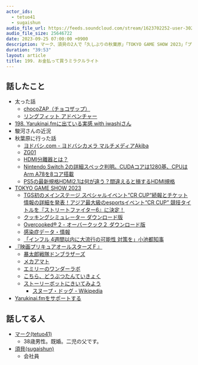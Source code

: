 ```yaml
---
actor_ids:
  - tetuo41
  - sugaishun
audio_file_url: https://feeds.soundcloud.com/stream/1623702252-user-302747142-yarukinai-199-2023_09_25.mp3
audio_file_size: 25646722
date: 2023-09-25 07:00:00 +0900
description: マーク、須貝の2人で「久しぶりの秋葉原」「TOKYO GAME SHOW 2023」「プリキュアの映画」などについて話しました。
duration: "39:53"
layout: article
title: 199. お金払って買うミラクルライト
---
```


## 話したこと
- 太った話
  - [chocoZAP（チョコザップ）](https://chocozap.jp/)
  - [リングフィット アドベンチャー](https://www.nintendo.co.jp/ring/)
- [198. Yarukinai.fmに出ている実感 with iwashiさん](https://yarukinai.fm/episode/198)
- 駿河さんの近況
- 秋葉原に行った話
  - [ヨドバシ.com - ヨドバシカメラ マルチメディアAkiba](https://www.yodobashi.com/ec/store/0018/)
  - [ZG01](https://jp.yamaha.com/products/proaudio/live_streaming_gaming/zg/zg01/index.html)
  - [HDMI分離器とは？](https://densuke.ne.jp/rental/column/separate)
  - [Nintendo Switch 2の詳細スペック判明。CUDAコアは1280基、CPUはArm A78を8コア搭載](https://gazlog.com/entry/switch2-gpu-cpu-detail-specs/)
  - [PS5の最新規格HDMI2.1は何が違う？間違えると損するHDMI規格](https://www.stepupbuzz.club/hdmi-kikaku/)
- [TOKYO GAME SHOW 2023](https://tgs.nikkeibp.co.jp/tgs/2023/jp/)
  - [TGS初のメインステージ スペシャルイベント“CR CUP“続報とチケット情報の詳細を発表！アジア最大級のesportsイベント“CR CUP” 競技タイトルを『ストリートファイター6』に決定！](https://prtimes.jp/main/html/rd/p/000000095.000013057.html)
  - [クッキングシミュレーター ダウンロード版](https://store-jp.nintendo.com/list/software/70010000038241.html)
  - [Overcooked® 2 - オーバークック２ ダウンロード版](https://store-jp.nintendo.com/list/software/70010000010088.html)
  - [感染症データ・情報](https://www3.nhk.or.jp/news/special/infection/dashboard/)
  - [「インフル 4週間以内に大流行の可能性 対策を」小池都知事](https://www3.nhk.or.jp/news/html/20230922/k10014203791000.html)
- [『映画プリキュアオールスターズＦ』](https://2023allstars-f.precure-movie.com/)
  - [暴太郎戦隊ドンブラザーズ](https://www.tv-asahi.co.jp/donbro/)
  - [メカアマト](https://www.netflix.com/title/81620556)
  - [エミリーのワンダーラボ](https://www.netflix.com/jp/title/81128389)
  - [こちら、どうぶつたんていきょく](https://www.netflix.com/jp/title/81014532)
  - [ストーリーボットにきいてみよう](https://www.netflix.com/jp/title/80108159)
    - [スヌープ・ドッグ - Wikipedia](https://ja.wikipedia.org/wiki/%E3%82%B9%E3%83%8C%E3%83%BC%E3%83%97%E3%83%BB%E3%83%89%E3%83%83%E3%82%B0)
- [Yarukinai.fmをサポートする](https://note.com/tetuo41/circle)

## 話してる人
- [マーク(tetuo41)](https://twitter.com/tetuo41)
  - 38歳男性。既婚。二児の父です。
- [須貝(sugaishun)](https://twitter.com/sugaishun)
  - 会社員

